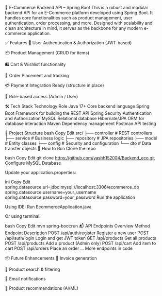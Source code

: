 🛒 E-Commerce Backend API – Spring Boot
This is a robust and modular backend API for an E-Commerce platform developed using Spring Boot. It handles core functionalities such as product management, user authentication, order processing, and more. Designed with scalability and clean architecture in mind, it serves as the backbone for any modern e-commerce application.

✅ Features
🧾 User Authentication & Authorization (JWT-based)

📦 Product Management (CRUD for items)

🛍️ Cart & Wishlist functionality

🧾 Order Placement and tracking

💳 Payment Integration Ready (structure in place)

🔐 Role-based access (Admin / User)

🛠️ Tech Stack
Technology	Role
Java 17+	Core backend language
Spring Boot	Framework for building the REST API
Spring Security	Authentication and Authorization
MySQL	Relational database
Hibernate/JPA	ORM for database interaction
Maven	Dependency management
Postman	API testing

📁 Project Structure
bash
Copy
Edit
src/
├── controller       # REST controllers
├── service          # Business logic
├── repository       # JPA repositories
├── model            # Entity classes
├── config           # Security and configuration
└── dto              # Data transfer objects
🚀 How to Run
Clone the repo

bash
Copy
Edit
git clone https://github.com/yashh152004/Backend_eco.git
Configure MySQL Database

Update your application.properties:

ini
Copy
Edit
spring.datasource.url=jdbc:mysql://localhost:3306/ecommerce_db
spring.datasource.username=your_username
spring.datasource.password=your_password
Run the application

Using IDE: Run EcommerceApplication.java

Or using terminal:

bash
Copy
Edit
mvn spring-boot:run
📬 API Endpoints Overview
Method	Endpoint	Description
POST	/api/auth/register	Register a new user
POST	/api/auth/login	Login and get JWT token
GET	/api/products	Get all products
POST	/api/products	Add a product (Admin only)
POST	/api/cart	Add item to cart
POST	/api/orders	Place an order
...	More endpoints in code	

📦 Future Enhancements
🧾 Invoice generation

🔎 Product search & filtering

📧 Email notifications

🧠 Product recommendations (AI/ML)
